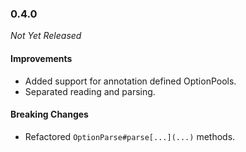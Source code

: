 ### 0.4.0

_Not Yet Released_

#### Improvements

- Added support for annotation defined OptionPools.
- Separated reading and parsing.

#### Breaking Changes

- Refactored `OptionParse#parse[...](...)` methods.